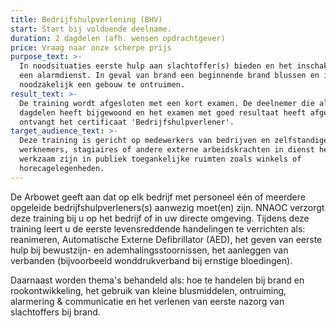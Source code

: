 ```yaml
---
title: Bedrijfshulpverlening (BHV)
start: Start bij voldoende deelname.
duration: 2 dagdelen (afh. wensen opdrachtgever)
price: Vraag naar onze scherpe prijs
purpose_text: >-
  In noodsituaties eerste hulp aan slachtoffer(s) bieden en het inschakelen van
  een alarmdienst. In geval van brand een beginnende brand blussen en indien
  noodzakelijk een gebouw te ontruimen.
result_text: >-
  De training wordt afgesloten met een kort examen. De deelnemer die alle
  dagdelen heeft bijgewoond en het examen met goed resultaat heeft afgelegd
  ontvangt het certificaat 'Bedrijfshulpverlener'.
target_audience_text: >-
  Deze training is gericht op medewerkers van bedrijven en zelfstandigen die
  werknemers, stagiaires of andere externe arbeidskrachten in dienst hebben of
  werkzaam zijn in publiek toegankelijke ruimten zoals winkels of
  horecagelegenheden.
---
```


De Arbowet geeft aan dat op elk bedrijf met personeel &eacute;&eacute;n of meerdere opgeleide bedrijfshulpverleners(s) aanwezig moet(en) zijn. NNAOC verzorgt deze training bij u op het bedrijf of in uw directe omgeving. Tijdens deze training leert u de eerste levensreddende handelingen te verrichten als: reanimeren, Automatische Externe Defibrillator (AED), het geven van eerste hulp bij bewustzijn- en ademhalingsstoornissen, het aanleggen van verbanden (bijvoorbeeld wonddrukverband bij ernstige bloedingen).

Daarnaast worden thema's behandeld als: hoe te handelen bij brand en rookontwikkeling, het gebruik van kleine blusmiddelen, ontruiming, alarmering & communicatie en het verlenen van eerste nazorg van slachtoffers bij brand.